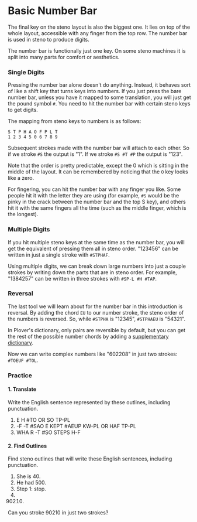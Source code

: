# Basic Number Bar

The final key on the steno layout is also the biggest one. It lies on top of the whole layout, accessible with any finger from the top row. The number bar is used in steno to produce digits.

The number bar is functionally just one key. On some steno machines it is split into many parts for comfort or aesthetics.

### Single Digits

Pressing the number bar alone doesn't do anything. Instead, it behaves sort of like a shift key that turns keys into numbers. If you just press the bare number bar, unless you have it mapped to some translation, you will just get the pound symbol `#`.  You need to hit the number bar with certain steno keys to get digits.

The mapping from steno keys to numbers is as follows:

```
S T P H A O F P L T
1 2 3 4 5 0 6 7 8 9
```

Subsequent strokes made with the number bar will attach to each other. So if we stroke `#S` the output is "1". If we stroke `#S #T #P` the output is "123".

Note that the order is pretty predictable, except the 0 which is sitting in the middle of the layout. It can be remembered by noticing that the `O` key looks like a zero.

For fingering, you can hit the number bar with any finger you like. Some people hit it with the letter they are using \(for example, `#S` would be the pinky in the crack between the number bar and the top S key\), and others hit it with the same fingers all the time \(such as the middle finger, which is the longest\).

### Multiple Digits

If you hit multiple steno keys at the same time as the number bar, you will get the equivalent of pressing them all in steno order. "123456" can be written in just a single stroke with `#STPHAF`.

Using multiple digits, we can break down large numbers into just a couple strokes by writing down the parts that are in steno order. For example, "1384257" can be written in three strokes with `#SP-L #H #TAP`.

### Reversal

The last tool we will learn about for the number bar in this introduction is reversal. By adding the chord `EU` to our number stroke, the steno order of the numbers is reversed. So, while `#STPHA` is "12345", `#STPHAEU` is "54321".

In Plover's dictionary, only pairs are reversible by default, but you can get the rest of the possible number chords by adding a [supplementary dictionary](https://raw.githubusercontent.com/morinted/plover-inversion/master/inverted.json).

Now we can write complex numbers like "602208" in just two strokes: `#TOEUF #TOL`.

### Practice

#### 1. Translate

Write the English sentence represented by these outlines, including punctuation.

1. E H \#TO OR SO TP-PL
2. -F -T \#SAO E KEPT \#AEUP KW-PL OR HAF TP-PL
3. WHA R -T \#SO STEPS H-F

#### 2. Find Outlines

Find steno outlines that will write these English sentences, including punctuation.

1. She is 40.
2. He had 500.
3. Step 1: stop.
4. 90210.

Can you stroke 90210 in just two strokes?

